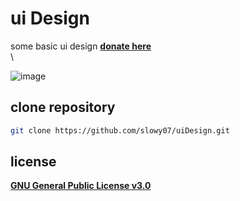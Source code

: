 # ui Design
some basic ui design [**donate here**](https://sociabuzz.com/slowy07/tribe) \
\ 

![image](https://www.incimages.com/uploaded_files/image/1920x1080/getty_837392998_411522.jpg)


## clone repository
```bash
git clone https://github.com/slowy07/uiDesign.git
```
## license
[**GNU General Public License v3.0**](https://github.com/slowy07/uiDesign/blob/main/LICENSE)
